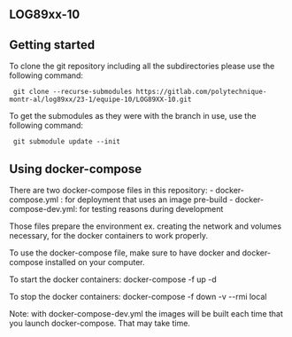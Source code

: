 ## LOG89xx-10

## Getting started

To clone the git repository including all the subdirectories please use the following command:

	 git clone --recurse-submodules https://gitlab.com/polytechnique-montr-al/log89xx/23-1/equipe-10/LOG89XX-10.git

To get the submodules as they were with the branch in use, use the following command:

	 git submodule update --init

## Using docker-compose

There are two docker-compose files in this repository:
	- docker-compose.yml : for deployment that uses an image pre-build
	- docker-compose-dev.yml: for testing reasons during development

Those files prepare the environment ex. creating the network and volumes necessary,
for the docker containers to work properly.

To use the docker-compose file, make sure to have docker and docker-compose installed on your computer.

To start the docker containers:
	 docker-compose -f <docker-compose-filename> up -d

To stop the docker containers:
	 docker-compose -f <docker-compose-filename> down -v --rmi local


Note: with docker-compose-dev.yml the images will be built each time that you launch docker-compose.
That may take time.
